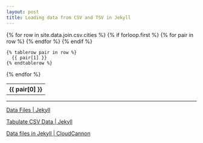 ```yaml
---
layout: post
title: Loading data from CSV and TSV in Jekyll
---
```


<table>
  {% for row in site.data.join.csv.cities %}
    {% if forloop.first %}
    <tr>
      {% for pair in row %}
        <th>{{ pair[0] }}</th>
      {% endfor %}
    </tr>
    {% endif %}

    {% tablerow pair in row %}
      {{ pair[1] }}
    {% endtablerow %}
  {% endfor %}
</table>

---

[Data Files \| Jekyll](https://jekyllrb.com/docs/datafiles/)

[Tabulate CSV Data \| Jekyll](https://jekyllrb.com/tutorials/csv-to-table/)

[Data files in Jekyll \| CloudCannon](https://cloudcannon.com/community/learn/jekyll-tutorial/introduction-to-jekyll-data-files/)